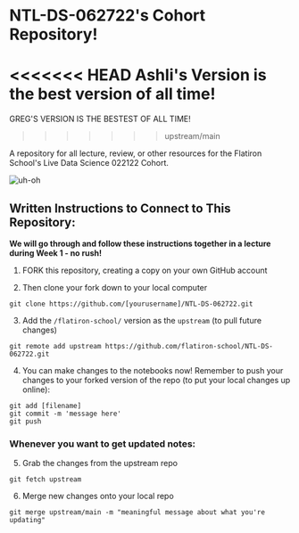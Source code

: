 # NTL-DS-062722's Cohort Repository!

<<<<<<< HEAD
Ashli's Version is the best version of all time!
=======
GREG'S VERSION IS THE BESTEST OF ALL TIME!
>>>>>>> upstream/main

A repository for all lecture, review, or other resources for the Flatiron School's Live Data Science 022122 Cohort.

![uh-oh](https://media.giphy.com/media/igDIvcIMMGIne/giphy.gif)

## Written Instructions to Connect to This Repository:

**We will go through and follow these instructions together in a lecture during Week 1 - no rush!** 

1. FORK this repository, creating a copy on your own GitHub account

2. Then clone your fork down to your local computer
```
git clone https://github.com/[yourusername]/NTL-DS-062722.git
```

3. Add the `/flatiron-school/` version as the `upstream` (to pull future changes)
```
git remote add upstream https://github.com/flatiron-school/NTL-DS-062722.git
```

4. You can make changes to the notebooks now! Remember to push your changes to your forked version of the repo (to put your local changes up online):
```
git add [filename]
git commit -m 'message here'
git push
```

### Whenever you want to get updated notes:

5. Grab the changes from the upstream repo
```
git fetch upstream
```

6. Merge new changes onto your local repo
```
git merge upstream/main -m "meaningful message about what you're updating"
```
